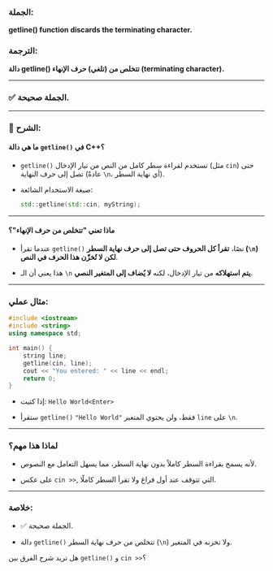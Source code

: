 ### الجملة:

**getline() function discards the terminating character.**

### الترجمة:

**دالة getline() تتخلص من (تلغي) حرف الإنهاء (terminating character).**

---

### ✅ الجملة **صحيحة**.

---

### 📘 الشرح:

#### ما هي دالة `getline()` في C++؟

- `getline()` تستخدم لقراءة سطر كامل من النص من تيار الإدخال (مثل `cin`) حتى تصل إلى حرف النهاية (عادةً `\n`، أي نهاية السطر).
    
- صيغة الاستخدام الشائعة:
    
    ```cpp
    std::getline(std::cin, myString);
    ```
    

---

#### ماذا تعني "تتخلص من حرف الإنهاء"؟

- عندما تقرأ `getline()` نصًا، **تقرأ كل الحروف حتى تصل إلى حرف نهاية السطر (`\n`) لكن لا تُخزّن هذا الحرف في النص**.
    
- هذا يعني أن الـ `\n` **يتم استهلاكه** من تيار الإدخال، لكنه **لا يُضاف إلى المتغير النصي**.
    

---

### مثال عملي:

```cpp
#include <iostream>
#include <string>
using namespace std;

int main() {
    string line;
    getline(cin, line);
    cout << "You entered: " << line << endl;
    return 0;
}
```

- إذا كتبت: `Hello World<Enter>`
    
- ستقرأ `getline()` `"Hello World"` فقط، ولن يحتوي المتغير `line` على `\n`.
    

---

### لماذا هذا مهم؟

- لأنه يسمح بقراءة السطر كاملاً بدون نهاية السطر، مما يسهل التعامل مع النصوص.
    
- على عكس `cin >>`, التي تتوقف عند أول فراغ ولا تقرأ السطر كاملًا.
    

---

### خلاصة:

- ✅ الجملة صحيحة.
    
- دالة `getline()` تتخلص من حرف نهاية السطر (`\n`) ولا تخزنه في المتغير.
    

هل تريد شرح الفرق بين `getline()` و `cin >>`؟